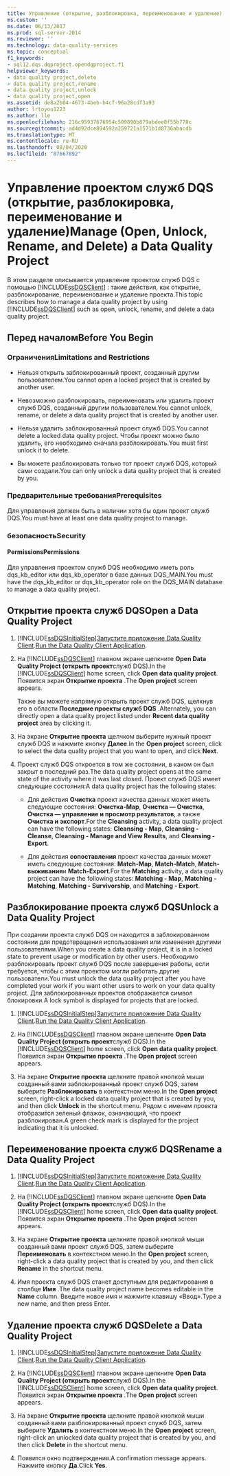 ```yaml
---
title: Управление (открытие, разблокировка, переименование и удаление) проекта качества данных | Документация Майкрософт
ms.custom: ''
ms.date: 06/13/2017
ms.prod: sql-server-2014
ms.reviewer: ''
ms.technology: data-quality-services
ms.topic: conceptual
f1_keywords:
- sql12.dqs.dqproject.opendqproject.f1
helpviewer_keywords:
- data quality project,delete
- data quality project,rename
- data quality project,unlock
- data quality project,open
ms.assetid: de8a2b04-4673-4beb-b4cf-96a28cdf3a93
author: lrtoyou1223
ms.author: lle
ms.openlocfilehash: 216c95937676954c509890b879abdee8f55b778c
ms.sourcegitcommit: ad4d92dce894592a259721a1571b1d8736abacdb
ms.translationtype: MT
ms.contentlocale: ru-RU
ms.lasthandoff: 08/04/2020
ms.locfileid: "87667892"
---
```

# <a name="manage-open-unlock-rename-and-delete-a-data-quality-project"></a><span data-ttu-id="9b9aa-102">Управление проектом служб DQS (открытие, разблокировка, переименование и удаление)</span><span class="sxs-lookup"><span data-stu-id="9b9aa-102">Manage (Open, Unlock, Rename, and Delete) a Data Quality Project</span></span>
  <span data-ttu-id="9b9aa-103">В этом разделе описывается управление проектом служб DQS с помощью [!INCLUDE[ssDQSClient](../includes/ssdqsclient-md.md)] : такие действия, как открытие, разблокирование, переименование и удаление проекта.</span><span class="sxs-lookup"><span data-stu-id="9b9aa-103">This topic describes how to manage a data quality project by using [!INCLUDE[ssDQSClient](../includes/ssdqsclient-md.md)] such as open, unlock, rename, and delete a data quality project.</span></span>  
  
##  <a name="before-you-begin"></a><a name="BeforeYouBegin"></a> <span data-ttu-id="9b9aa-104">Перед началом</span><span class="sxs-lookup"><span data-stu-id="9b9aa-104">Before You Begin</span></span>  
  
###  <a name="limitations-and-restrictions"></a><a name="LimitationsRestrictions"></a> <span data-ttu-id="9b9aa-105">Ограничения</span><span class="sxs-lookup"><span data-stu-id="9b9aa-105">Limitations and Restrictions</span></span>  
  
-   <span data-ttu-id="9b9aa-106">Нельзя открыть заблокированный проект, созданный другим пользователем.</span><span class="sxs-lookup"><span data-stu-id="9b9aa-106">You cannot open a locked project that is created by another user.</span></span>  
  
-   <span data-ttu-id="9b9aa-107">Невозможно разблокировать, переименовать или удалить проект служб DQS, созданный другим пользователем.</span><span class="sxs-lookup"><span data-stu-id="9b9aa-107">You cannot unlock, rename, or delete a data quality project that is created by another user.</span></span>  
  
-   <span data-ttu-id="9b9aa-108">Нельзя удалить заблокированный проект служб DQS.</span><span class="sxs-lookup"><span data-stu-id="9b9aa-108">You cannot delete a locked data quality project.</span></span> <span data-ttu-id="9b9aa-109">Чтобы проект можно было удалить, его необходимо сначала разблокировать.</span><span class="sxs-lookup"><span data-stu-id="9b9aa-109">You must first unlock it to delete.</span></span>  
  
-   <span data-ttu-id="9b9aa-110">Вы можете разблокировать только тот проект служб DQS, который сами создали.</span><span class="sxs-lookup"><span data-stu-id="9b9aa-110">You can only unlock a data quality project that is created by you.</span></span>  
  
###  <a name="prerequisites"></a><a name="Prerequisites"></a> <span data-ttu-id="9b9aa-111">Предварительные требования</span><span class="sxs-lookup"><span data-stu-id="9b9aa-111">Prerequisites</span></span>  
 <span data-ttu-id="9b9aa-112">Для управления должен быть в наличии хотя бы один проект служб DQS.</span><span class="sxs-lookup"><span data-stu-id="9b9aa-112">You must have at least one data quality project to manage.</span></span>  
  
###  <a name="security"></a><a name="Security"></a> <span data-ttu-id="9b9aa-113">безопасность</span><span class="sxs-lookup"><span data-stu-id="9b9aa-113">Security</span></span>  
  
####  <a name="permissions"></a><a name="Permissions"></a> <span data-ttu-id="9b9aa-114">Permissions</span><span class="sxs-lookup"><span data-stu-id="9b9aa-114">Permissions</span></span>  
 <span data-ttu-id="9b9aa-115">Для управления проектом служб DQS необходимо иметь роль dqs_kb_editor или dqs_kb_operator в базе данных DQS_MAIN.</span><span class="sxs-lookup"><span data-stu-id="9b9aa-115">You must have the dqs_kb_editor or dqs_kb_operator role on the DQS_MAIN database to manage a data quality project.</span></span>  
  
##  <a name="open-a-data-quality-project"></a><a name="Open"></a> <span data-ttu-id="9b9aa-116">Открытие проекта служб DQS</span><span class="sxs-lookup"><span data-stu-id="9b9aa-116">Open a Data Quality Project</span></span>  
  
1.  [!INCLUDE[ssDQSInitialStep](../includes/ssdqsinitialstep-md.md)]<span data-ttu-id="9b9aa-117">[Запустите приложение Data Quality Client](../../2014/data-quality-services/run-the-data-quality-client-application.md).</span><span class="sxs-lookup"><span data-stu-id="9b9aa-117">[Run the Data Quality Client Application](../../2014/data-quality-services/run-the-data-quality-client-application.md).</span></span>  
  
2.  <span data-ttu-id="9b9aa-118">На [!INCLUDE[ssDQSClient](../includes/ssdqsclient-md.md)] главном экране щелкните **Open Data Quality Project (открыть проект**служб DQS).</span><span class="sxs-lookup"><span data-stu-id="9b9aa-118">In the [!INCLUDE[ssDQSClient](../includes/ssdqsclient-md.md)] home screen, click **Open data quality project**.</span></span> <span data-ttu-id="9b9aa-119">Появится экран **Открытие проекта** .</span><span class="sxs-lookup"><span data-stu-id="9b9aa-119">The **Open project** screen appears.</span></span>  
  
     <span data-ttu-id="9b9aa-120">Также вы можете напрямую открыть проект служб DQS, щелкнув его в области **Последние проекты служб DQS** .</span><span class="sxs-lookup"><span data-stu-id="9b9aa-120">Alternately, you can directly open a data quality project listed under **Recent data quality project** area by clicking it.</span></span>  
  
3.  <span data-ttu-id="9b9aa-121">На экране **Открытие проекта** щелчком выберите нужный проект служб DQS и нажмите кнопку **Далее**.</span><span class="sxs-lookup"><span data-stu-id="9b9aa-121">In the **Open project** screen, click to select the data quality project that you want to open, and click **Next**.</span></span>  
  
4.  <span data-ttu-id="9b9aa-122">Проект служб DQS откроется в том же состоянии, в каком он был закрыт в последний раз.</span><span class="sxs-lookup"><span data-stu-id="9b9aa-122">The data quality project opens at the same state of the activity where it was last closed.</span></span> <span data-ttu-id="9b9aa-123">Проект служб DQS имеет следующие состояния:</span><span class="sxs-lookup"><span data-stu-id="9b9aa-123">A data quality project has the following states:</span></span>  
  
    -   <span data-ttu-id="9b9aa-124">Для действия **Очистка** проект качества данных может иметь следующие состояния: **Очистка-Map**, **Очистка — Очистка**, **Очистка — управление и просмотр результатов**, а также **Очистка и экспорт**.</span><span class="sxs-lookup"><span data-stu-id="9b9aa-124">For the **Cleansing** activity, a data quality project can have the following states: **Cleansing - Map**, **Cleansing - Cleanse**, **Cleansing - Manage and View Results**, and **Cleansing - Export**.</span></span>  
  
    -   <span data-ttu-id="9b9aa-125">Для действия **сопоставления** проект качества данных может иметь следующие состояния: **Match-Map**, **Match-Match**, **Match-выживания**и **Match-Export**.</span><span class="sxs-lookup"><span data-stu-id="9b9aa-125">For the **Matching** activity, a data quality project can have the following states: **Matching - Map**, **Matching - Matching**, **Matching - Survivorship**, and **Matching - Export**.</span></span>  
  
##  <a name="unlock-a-data-quality-project"></a><a name="Unlock"></a> <span data-ttu-id="9b9aa-126">Разблокирование проекта служб DQS</span><span class="sxs-lookup"><span data-stu-id="9b9aa-126">Unlock a Data Quality Project</span></span>  
 <span data-ttu-id="9b9aa-127">При создании проекта служб DQS он находится в заблокированном состоянии для предотвращения использования или изменения другими пользователями.</span><span class="sxs-lookup"><span data-stu-id="9b9aa-127">When you create a data quality project, it is in a locked state to prevent usage or modification by other users.</span></span> <span data-ttu-id="9b9aa-128">Необходимо разблокировать проект служб DQS после завершения работы, если требуется, чтобы с этим проектом могли работать другие пользователи.</span><span class="sxs-lookup"><span data-stu-id="9b9aa-128">You must unlock the data quality project after you have completed your work if you want other users to work on your data quality project.</span></span> <span data-ttu-id="9b9aa-129">Для заблокированных проектов отображается символ блокировки.</span><span class="sxs-lookup"><span data-stu-id="9b9aa-129">A lock symbol is displayed for projects that are locked.</span></span>  
  
1.  [!INCLUDE[ssDQSInitialStep](../includes/ssdqsinitialstep-md.md)]<span data-ttu-id="9b9aa-130">[Запустите приложение Data Quality Client](../../2014/data-quality-services/run-the-data-quality-client-application.md).</span><span class="sxs-lookup"><span data-stu-id="9b9aa-130">[Run the Data Quality Client Application](../../2014/data-quality-services/run-the-data-quality-client-application.md).</span></span>  
  
2.  <span data-ttu-id="9b9aa-131">На [!INCLUDE[ssDQSClient](../includes/ssdqsclient-md.md)] главном экране щелкните **Open Data Quality Project (открыть проект**служб DQS).</span><span class="sxs-lookup"><span data-stu-id="9b9aa-131">In the [!INCLUDE[ssDQSClient](../includes/ssdqsclient-md.md)] home screen, click **Open data quality project**.</span></span> <span data-ttu-id="9b9aa-132">Появится экран **Открытие проекта** .</span><span class="sxs-lookup"><span data-stu-id="9b9aa-132">The **Open project** screen appears.</span></span>  
  
3.  <span data-ttu-id="9b9aa-133">На экране **Открытие проекта** щелкните правой кнопкой мыши созданный вами заблокированный проект служб DQS, затем выберите **Разблокировать** в контекстном меню.</span><span class="sxs-lookup"><span data-stu-id="9b9aa-133">In the **Open project** screen, right-click a locked data quality project that is created by you, and then click **Unlock** in the shortcut menu.</span></span> <span data-ttu-id="9b9aa-134">Рядом с именем проекта отобразится зеленый флажок, означающий, что проект разблокирован.</span><span class="sxs-lookup"><span data-stu-id="9b9aa-134">A green check mark is displayed for the project indicating that it is unlocked.</span></span>  
  
##  <a name="rename-a-data-quality-project"></a><a name="Rename"></a> <span data-ttu-id="9b9aa-135">Переименование проекта служб DQS</span><span class="sxs-lookup"><span data-stu-id="9b9aa-135">Rename a Data Quality Project</span></span>  
  
1.  [!INCLUDE[ssDQSInitialStep](../includes/ssdqsinitialstep-md.md)]<span data-ttu-id="9b9aa-136">[Запустите приложение Data Quality Client](../../2014/data-quality-services/run-the-data-quality-client-application.md).</span><span class="sxs-lookup"><span data-stu-id="9b9aa-136">[Run the Data Quality Client Application](../../2014/data-quality-services/run-the-data-quality-client-application.md).</span></span>  
  
2.  <span data-ttu-id="9b9aa-137">На [!INCLUDE[ssDQSClient](../includes/ssdqsclient-md.md)] главном экране щелкните **Open Data Quality Project (открыть проект**служб DQS).</span><span class="sxs-lookup"><span data-stu-id="9b9aa-137">In the [!INCLUDE[ssDQSClient](../includes/ssdqsclient-md.md)] home screen, click **Open data quality project**.</span></span> <span data-ttu-id="9b9aa-138">Появится экран **Открытие проекта** .</span><span class="sxs-lookup"><span data-stu-id="9b9aa-138">The **Open project** screen appears.</span></span>  
  
3.  <span data-ttu-id="9b9aa-139">На экране **Открытие проекта** щелкните правой кнопкой мыши созданный вами проект служб DQS, затем выберите **Переименовать** в контекстном меню.</span><span class="sxs-lookup"><span data-stu-id="9b9aa-139">In the **Open project** screen, right-click a data quality project that is created by you, and then click **Rename** in the shortcut menu.</span></span>  
  
4.  <span data-ttu-id="9b9aa-140">Имя проекта служб DQS станет доступным для редактирования в столбце **Имя** .</span><span class="sxs-lookup"><span data-stu-id="9b9aa-140">The data quality project name becomes editable in the **Name** column.</span></span> <span data-ttu-id="9b9aa-141">Введите новое имя и нажмите клавишу «Ввод».</span><span class="sxs-lookup"><span data-stu-id="9b9aa-141">Type a new name, and then press Enter.</span></span>  
  
##  <a name="delete-a-data-quality-project"></a><a name="Delete"></a> <span data-ttu-id="9b9aa-142">Удаление проекта служб DQS</span><span class="sxs-lookup"><span data-stu-id="9b9aa-142">Delete a Data Quality Project</span></span>  
  
1.  [!INCLUDE[ssDQSInitialStep](../includes/ssdqsinitialstep-md.md)]<span data-ttu-id="9b9aa-143">[Запустите приложение Data Quality Client](../../2014/data-quality-services/run-the-data-quality-client-application.md).</span><span class="sxs-lookup"><span data-stu-id="9b9aa-143">[Run the Data Quality Client Application](../../2014/data-quality-services/run-the-data-quality-client-application.md).</span></span>  
  
2.  <span data-ttu-id="9b9aa-144">На [!INCLUDE[ssDQSClient](../includes/ssdqsclient-md.md)] главном экране щелкните **Open Data Quality Project (открыть проект**служб DQS).</span><span class="sxs-lookup"><span data-stu-id="9b9aa-144">In the [!INCLUDE[ssDQSClient](../includes/ssdqsclient-md.md)] home screen, click **Open data quality project**.</span></span> <span data-ttu-id="9b9aa-145">Появится экран **Открытие проекта** .</span><span class="sxs-lookup"><span data-stu-id="9b9aa-145">The **Open project** screen appears.</span></span>  
  
3.  <span data-ttu-id="9b9aa-146">На экране **Открытие проекта** щелкните правой кнопкой мыши созданный вами разблокированный проект служб DQS, затем выберите **Удалить** в контекстном меню.</span><span class="sxs-lookup"><span data-stu-id="9b9aa-146">In the **Open project** screen, right-click an unlocked data quality project that is created by you, and then click **Delete** in the shortcut menu.</span></span>  
  
4.  <span data-ttu-id="9b9aa-147">Появится окно подтверждения.</span><span class="sxs-lookup"><span data-stu-id="9b9aa-147">A confirmation message appears.</span></span> <span data-ttu-id="9b9aa-148">Нажмите кнопку **Да**.</span><span class="sxs-lookup"><span data-stu-id="9b9aa-148">Click **Yes**.</span></span>  
  
  
